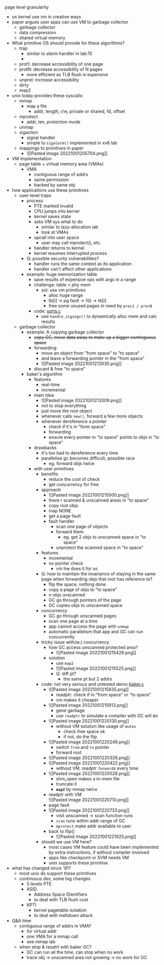 page level granularity

* os kernel use vm in creative ways
* paper argues user apps can use VM to garbage collector
	* garbage collector
	* data compression
	* shared virtual memory
* What primitive OS should provide for these algorithms?
	* trap
		* similar to alarm handler in lab:15
		* 
	* prot1: decrease accessibility of one page
	* protN: decrease accessibility of N pages
		* more efficient as TLB flush is expensive 
	* unprot: increase accessibility 
	* dirty
	* map2
* unix today provides these syscalls:
	* mmap
		* map a file
			* addr, length, r/w, private or shared, fd, offset
	* mprotect
		* addr, len, protection mode
	* unmap
	* sigaction
		* signal handler
		* simple to `sigalarm()` implemented in xv6 lab
	* mappings to primitives in paper
		* ![[Pasted image 20221001205704.png]]
* VM implementation 
	* page table + virtual memory area (VMAs)
		* VMA
			* contiguous range of addrs
			* same permission
			* backed by same obj
* how applications use these primitives
	* user-level traps
		* process
			* PTE marked invalid
			* CPU jumps into kernel
			* kernel saves state
			* asks VM sys what to do
				* similar to lazy-allocation lab
				* look at VMAs
			* upcall into user space
				* user may call mprotect(), etc.
			* handler returns to kernel
			* kernel resumes interrupted process
		* Q: possible security vulnerabilities?
			* handler runs the same context as its application
			* handler can't affect other applications
		* example: huge memorization table
			* save results of expensive ops with args in a range
			* challenge: table > phy mem
				* sol: use vm primitives
					* alloc huge range
					* tb[i] -> pg fault -> f(i) -> tb[i]
					* free some unused pages in need by `proc1 / procN`
			* code: [sqrts.c](https://pdos.csail.mit.edu/6.S081/2020/lec/sqrts.c)
				* use `handle_sigsegv()` to dynamically alloc mem and calc results
	* garbage collector
		* example: A copying garbage collector
			* ~~copy GC, move data away to make up a bigger continguous space~~
			* forwarding:
				* move an object from "from space" to "to space"
				* and leave a forwarding pointer in the "from space"
				* ![[Pasted image 20221001212630.png]]
			* discard & free "to space"
		* baker's algorithm 
			* features
				* real-time
				* incremental
			*  main idea
				* ![[Pasted image 20221001213309.png]]
				* not to stop everything
				* just move the root object
				* whenever calls `new()`, forward a few more objects
				* whenever dereference a pointer
					* check if it's in "form space"
					* forwarding
					* ensure every pointer in "to space" points to objs in "to space"
			* drawbacks
				* it's too bad to dereference every time
				* parallelise gc becomes difficult, possible race
					* eg. forward objs twice
			* with user primitives
				* benefits
					* reduce the cost of check
					* get concurrency for free
				* approach
					* ![[Pasted image 20221001215000.png]]
					* there r scanned & unscanned areas in "to space"
					* copy root objs
					* map NONE
					* get a page fault
					* fault handler
						* scan one page of objects
						* forward them
							* eg. get 2 objs to unscanned space in "to space"
						* unprotect the scanned space in "to space" 
				* features
					* incremental
					* no pointer check
						* vm hw does it for us
				* Q: how to maintain the invariance of staying in the same page when forwarding objs that root has reference to?
					* flip the space, nothing done
					* copy a page of objs to "to space" 
					* n objs unscanned
					* GC go through pointers of the page
					* GC copies objs to unscanned space
				* concurrency
					* GC go through unscanned pages
					* scan one page at a time
					* app cannot access the page with `unmap`
					* automatic parallelism that app and GC can run concurrently
				* tricky issue with(w.) concurrency
					* how GC access unscanned protected area?
						* ![[Pasted image 20221001215426.png]]
					* solution
						* use `map2` 
						* ![[Pasted image 20221001215525.png]]
						* Q: diff pt?
							* the same pt but 2 addrs
				* code: not very serious and untested demo [baker.c](https://pdos.csail.mit.edu/6.S081/2020/lec/baker.c)
					* ![[Pasted image 20221001215835.png]]
						* readptr: check if in "from space" or "to space"
						* vm makes it cheaper
					* ![[Pasted image 20221001215913.png]]
						* gene garbage
						* use `readptr` to simulate a compiler with GC will do
					* ![[Pasted image 20221001220130.png]]
						* without VM solution like usage of `mutex`
							* check free space ok
							* if not, do the flip
					* ![[Pasted image 20221001220249.png]]
						* switch `from` and `to` pointer
						* forward root
					* ![[Pasted image 20221001220326.png]]
					* ![[Pasted image 20221001220422.png]]
						* without VM, readptr `forward`s every time
					* ![[Pasted image 20221001220528.png]]
						* shm_open makes a in-mem file
						* truncate it
						* **`map2`** by mmap twice
					* readptr with VM<br >![[Pasted image 20221001220710.png]]
					* page fault
					* ![[Pasted image 20221001220733.png]]
						* visit unscanned -> scan function runs
						* `scan` runs within addr range of GC
						* `mprotect` make addr available to user 
					* back to filp()
						* ![[Pasted image 20221001221025.png]]
				* should we use VM here?
					* most cases VM feature could have been implemented by extra instructions, if without compiler involved
					* apps like checkpoint or SVM needs VM
					* unix supports these primitive
* what has changed since '91?
	* most unix do support these primitives
	* continuous dev, some big changes
		* 5 levels PTE
		* ASID
			* Address Space IDentifiers 
			* to deal with TLB flush cost
		* KPTI
			* kernel pagetable isolation
			* to deal with meltdown attack
* Q&A time
	* contiguous range of addrs in VMA?
		* for virtual addr 
		* one VMA for a mmap call
		* see mmap lab
	* when stop & resatrt with baker GC?
		* GC can run all the time, can stop when no work
		* trace obj -> unscanned area not growing -> no work for GC